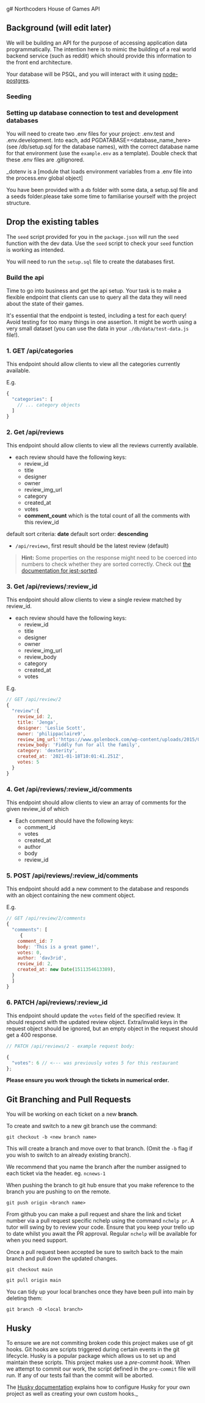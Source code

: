 g# Northcoders House of Games API

## Background (will edit later)

We will be building an API for the purpose of accessing application data programmatically. The intention here is to mimic the building of a real world backend service (such as reddit) which should provide this information to the front end architecture.

Your database will be PSQL, and you will interact with it using [node-postgres](https://node-postgres.com/).

### Seeding

### Setting up database connection to test and development databases

You will need to create two .env files for your project: .env.test and .env.development. Into each, add PGDATABASE=<database_name_here> (see /db/setup.sql for the database names), with the correct database name for that environment (use the `example.env` as a template). Double check that these .env files are .gitignored.

_dotenv is a [module that loads environment variables from a .env file into the process.env global object]

You have been provided with a `db` folder with some data, a setup.sql file and a seeds folder.please take some time to familiarise yourself with the project structure.

## Drop the existing tables

The `seed` script provided for you in the `package.json` will run the `seed` function with the dev data. Use the `seed` script to check your `seed` function is working as intended. 

You will need to run the `setup.sql` file to create the databases first.



### Build the api 

Time to go into business and get the api setup. Your task is to make a flexible endpoint that clients can use to query all the data they will need about the state of their games.

It's essential that the endpoint is tested, including a test for each query! Avoid testing for too many things in one assertion.
It might be worth using a very small dataset (you can use the data in your `./db/data/test-data.js` file!).


### 1. GET /api/categories

This endpoint should allow clients to view all the categories currently available.

E.g.
```js
{
  "categories": [
    // ... category objects
  ]
}
```

### 2. Get /api/reviews

This endpoint should allow clients to view all the reviews currently available.

- each review should have the following keys:
    -   review_id
    -   title
    -   designer
    -   owner
    -   review_img_url
    -   category
    -   created_at
    -   votes
    -   **comment_count** which is the total count of all the comments with this review_id

default sort criteria: **date**
default sort order: **descending**

- `/api/reviews`, first result should be the latest review (default)

> **Hint:** Some properties on the response might need to be coerced into numbers to check whether they are sorted correctly. Check out [the documentation for jest-sorted](https://www.npmjs.com/package/jest-sorted#user-content-tobesorted).


### 3. Get /api/reviews/:review_id

This endpoint should allow clients to view a single review matched by review_id.

- each review should have the following keys:
    -   review_id
    -   title
    -   designer
    -   owner
    -   review_img_url
    -   review_body
    -   category
    -   created_at
    -   votes

E.g.

```js
// GET /api/review/2
{
  "review":{
    review_id: 2,
    title: 'Jenga',
    designer: 'Leslie Scott',
    owner: 'philippaclaire9',
    review_img_url:'https://www.golenbock.com/wp-content/uploads/2015/01/placeholder-user.png',
    review_body: 'Fiddly fun for all the family',
    category: 'dexterity',
    created_at: '2021-01-18T10:01:41.251Z',
    votes: 5
  }
}
```

### 4. Get /api/reviews/:review_id/comments

This endpoint should allow clients to view an array of comments for the given review_id of which 

- Each comment should have the following keys:
  - comment_id
  - votes
  - created_at
  - author
  - body
  - review_id

### 5. POST /api/reviews/:review_id/comments

This endpoint should add a new comment to the database and responds with an object containing the new comment object. 

E.g.

```js
// GET /api/review/2/comments
{
  "comments": [
     {
    comment_id: 7
    body: 'This is a great game!',
    votes: 0,
    author: 'dav3rid',
    review_id: 2,
    created_at: new Date(1511354613389),
  }
  ]
}
```

### 6. PATCH /api/reviews/:review_id

This endpoint should update the `votes` field of the specified review. It should respond with the updated review object. Extra/invalid keys in the request object should be ignored, but an empty object in the request should get a 400 response.

```js
// PATCH /api/reviews/2 - example request body:

{
  "votes": 6 // <--- was previously votes 5 for this restaurant
};
```



**Please ensure you work through the tickets in numerical order.**

## Git Branching and Pull Requests

You will be working on each ticket on a new **branch**.

To create and switch to a new git branch use the command:

```
git checkout -b <new branch name>
```

This will create a branch and move over to that branch. (Omit the `-b` flag if you wish to switch to an already existing branch).

We recommend that you name the branch after the number assigned to each ticket via the header. eg. `ncnews-1`

When pushing the branch to git hub ensure that you make reference to the branch you are pushing to on the remote.

```
git push origin <branch name>
```

From github you can make a pull request and share the link and ticket number via a pull request specific nchelp using the command `nchelp pr`. A tutor will swing by to review your code. Ensure that you keep your trello up to date whilst you await the PR approval. Regular `nchelp` will be available for when you need support.

Once a pull request been accepted be sure to switch back to the main branch and pull down the updated changes.

```
git checkout main

git pull origin main
```

You can tidy up your local branches once they have been pull into main by deleting them:

```
git branch -D <local branch>
```

## Husky

To ensure we are not commiting broken code this project makes use of git hooks. Git hooks are scripts triggered during certain events in the git lifecycle. Husky is a popular package which allows us to set up and maintain these scripts. This project makes use a _pre-commit hook_. When we attempt to commit our work, the script defined in the `pre-commit` file will run. If any of our tests fail than the commit will be aborted.

The [Husky documentation](https://typicode.github.io/husky/#/) explains how to configure Husky for your own project as well as creating your own custom hooks.\_
